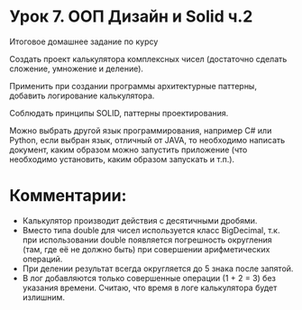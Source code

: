 # Урок 7. ООП Дизайн и Solid ч.2

Итоговое домашнее задание по курсу

Создать проект калькулятора комплексных чисел (достаточно сделать сложение, умножение и деление).

Применить при создании программы архитектурные паттерны, добавить логирование калькулятора.

Соблюдать принципы SOLID, паттерны проектирования.

Можно выбрать другой язык программирования, например C# или Python, если выбран язык, отличный от JAVA, то необходимо написать документ, каким образом можно запустить приложение (что необходимо установить, каким образом запускать и т.п.).

# Комментарии:
* Калькулятор производит действия с десятичными дробями.
* Вместо типа double для чисел используется класс BigDecimal, т.к. при использовании double появляется погрешность округления (там, где её не должно быть) при совершении арифметических операций.
* При делении результат всегда округляется до 5 знака после запятой.
* В лог добавляются только совершенные операции (1 + 2 = 3) без указания времени. Считаю, что время в логе калькулятора будет излишним.
